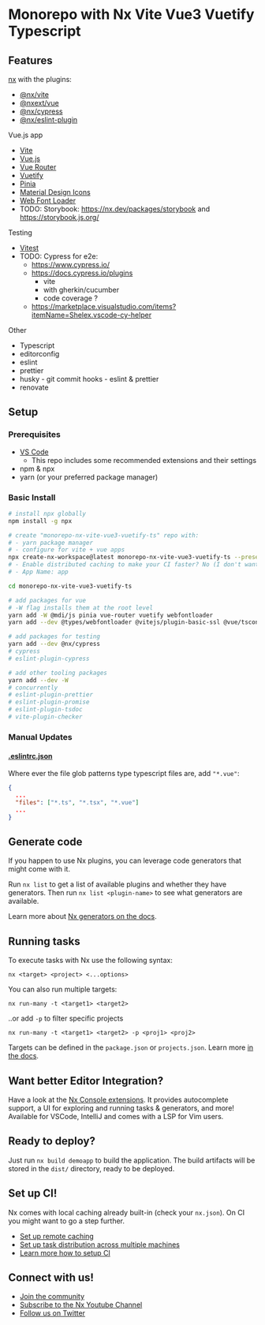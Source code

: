 # Monorepo with Nx Vite Vue3 Vuetify Typescript

## Features

[nx](https://nx.dev/) with the plugins:
* [@nx/vite](https://nx.dev/packages/vite)
* [@nxext/vue](https://nxext.dev/docs/vue/installation.html)
* [@nx/cypress](https://nx.dev/packages/cypress)
* [@nx/eslint-plugin](https://nx.dev/packages/eslint-plugin)

Vue.js app
* [Vite](https://vitejs.dev/)
* [Vue.js](https://vuejs.org/)
* [Vue Router](https://router.vuejs.org/)
* [Vuetify](https://vuetifyjs.com/en/)
* [Pinia](https://pinia.vuejs.org/)
* [Material Design Icons](https://pictogrammers.com/library/mdi/)
* [Web Font Loader](https://www.npmjs.com/package/webfontloader)
* TODO: Storybook: https://nx.dev/packages/storybook and https://storybook.js.org/

Testing
* [Vitest](https://vitest.dev/)
* TODO: Cypress for e2e:
  * https://www.cypress.io/ 
  * https://docs.cypress.io/plugins
    * vite
    * with gherkin/cucumber
    * code coverage ?
  * https://marketplace.visualstudio.com/items?itemName=Shelex.vscode-cy-helper

Other

* Typescript
* editorconfig
* eslint
* prettier
* husky - git commit hooks - eslint & prettier
* renovate

## Setup

### Prerequisites

* [VS Code](https://code.visualstudio.com/)
  * This repo includes some recommended extensions and their settings
* npm & npx
* yarn (or your preferred package manager)

### Basic Install

```bash
# install npx globally
npm install -g npx

# create "monorepo-nx-vite-vue3-vuetify-ts" repo with:
# - yarn package manager
# - configure for vite + vue apps
npx create-nx-workspace@latest monorepo-nx-vite-vue3-vuetify-ts --preset=@nxext/vue --pm yarn
# - Enable distributed caching to make your CI faster? No (I don't want to use https://nx.app/)
# - App Name: app

cd monorepo-nx-vite-vue3-vuetify-ts

# add packages for vue
# -W flag installs them at the root level
yarn add -W @mdi/js pinia vue-router vuetify webfontloader
yarn add --dev @types/webfontloader @vitejs/plugin-basic-ssl @vue/tsconfig eslint-plugin-vuetify sass vite-plugin-vuetify

# add packages for testing
yarn add --dev @nx/cypress 
# cypress
# eslint-plugin-cypress

# add other tooling packages
yarn add --dev -W 
# concurrently
# eslint-plugin-prettier
# eslint-plugin-promise
# eslint-plugin-tsdoc
# vite-plugin-checker
```

### Manual Updates

#### [.eslintrc.json](./.eslintrc.json)

Where ever the file glob patterns type typescript files are, add `"*.vue"`:

```json
{
  ...
  "files": ["*.ts", "*.tsx", "*.vue"]
  ...
}
```     


## Generate code

If you happen to use Nx plugins, you can leverage code generators that might come with it.

Run `nx list` to get a list of available plugins and whether they have generators. Then run `nx list <plugin-name>` to see what generators are available.

Learn more about [Nx generators on the docs](https://nx.dev/plugin-features/use-code-generators).

## Running tasks

To execute tasks with Nx use the following syntax:

```
nx <target> <project> <...options>
```

You can also run multiple targets:

```
nx run-many -t <target1> <target2>
```

..or add `-p` to filter specific projects

```
nx run-many -t <target1> <target2> -p <proj1> <proj2>
```

Targets can be defined in the `package.json` or `projects.json`. Learn more [in the docs](https://nx.dev/core-features/run-tasks).

## Want better Editor Integration?

Have a look at the [Nx Console extensions](https://nx.dev/nx-console). It provides autocomplete support, a UI for exploring and running tasks & generators, and more! Available for VSCode, IntelliJ and comes with a LSP for Vim users.

## Ready to deploy?

Just run `nx build demoapp` to build the application. The build artifacts will be stored in the `dist/` directory, ready to be deployed.

## Set up CI!

Nx comes with local caching already built-in (check your `nx.json`). On CI you might want to go a step further.

- [Set up remote caching](https://nx.dev/core-features/share-your-cache)
- [Set up task distribution across multiple machines](https://nx.dev/core-features/distribute-task-execution)
- [Learn more how to setup CI](https://nx.dev/recipes/ci)

## Connect with us!

- [Join the community](https://nx.dev/community)
- [Subscribe to the Nx Youtube Channel](https://www.youtube.com/@nxdevtools)
- [Follow us on Twitter](https://twitter.com/nxdevtools)
